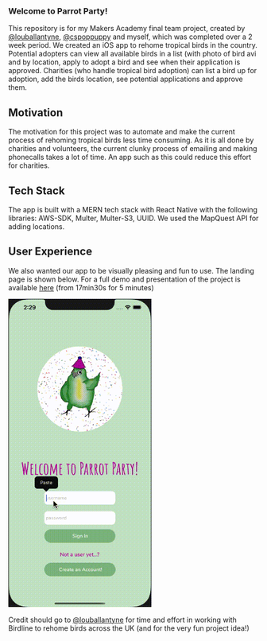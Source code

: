 ### Welcome to Parrot Party!

This repository is for my Makers Academy final team project, created by [@louballantyne](https://github.com/louballantyne), [@cspoppuppy](https://github.com/cspoppuppy) and myself, which was completed over a 2 week period.
We created an iOS app to rehome tropical birds in the country. Potential adopters can view all available birds in a list (with photo of bird avi and by location, apply to adopt a bird and see when their application is approved.
Charities (who handle tropical bird adoption) can list a bird up for adoption, add the birds location, see potential applications and approve them.

## Motivation
The motivation for this project was to automate and make the current process of rehoming tropical birds less time consuming. As it is all done by charities and volunteers, the current clunky process of emailing and making phonecalls takes a lot of time. 
An app such as this could reduce this effort for charities.

## Tech Stack

The app is built with a MERN tech stack with React Native with the following libraries: AWS-SDK, Multer, Multer-S3, UUID. We used the MapQuest API for adding locations.

## User Experience

We also wanted our app to be visually pleasing and fun to use. The landing page is shown below. For a full demo and presentation of the project is available [here](https://www.youtube.com/watch?v=avCYlOvstGc) (from 17min30s for 5 minutes)

![parrotpartygif](parrotparty.gif)

Credit should go to [@louballantyne](https://github.com/louballantyne) for time and effort in working with Birdline to rehome birds across the UK (and for the very fun project idea!)


